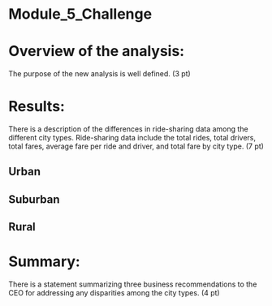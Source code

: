 # Module_5_Challenge
# Overview of the analysis:

The purpose of the new analysis is well defined. (3 pt)

# Results:

There is a description of the differences in ride-sharing data among the different city types. Ride-sharing data include the total rides, total drivers, total fares, average fare per ride and driver, and total fare by city type. (7 pt)
## Urban
## Suburban
## Rural

# Summary:

There is a statement summarizing three business recommendations to the CEO for addressing any disparities among the city types. (4 pt)
